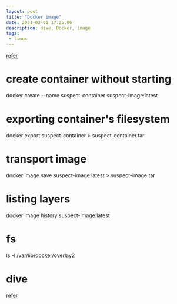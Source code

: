 ```yaml
---
layout: post
title: "Docker image"
date: 2021-03-01 17:25:06
description: dive, Docker, image
tags: 
 - linux
---
```

[refer](https://www.howtogeek.com/devops/how-to-inspect-a-docker-images-content-without-starting-a-container/)


# create container without starting
docker create --name suspect-container suspect-image:latest

# exporting container's filesystem
docker export suspect-container > suspect-container.tar

# transport image
docker image save suspect-image:latest > suspect-image.tar

# listing layers
docker image history suspect-image:latest

# fs
ls -l /var/lib/docker/overlay2

# dive
[refer](https://github.com/wagoodman/dive)



